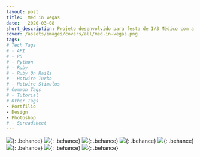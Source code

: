 ```yaml
---
layout: post
title:  Med in Vegas
date:   2020-03-08
short_description: Projeto desenvolvido para festa de 1/3 Médico com a temática Med in Vegas. Cliente Cross Premium | Cross Formaturas Turma Medicina T1 - Campo Real - Guarapuava.
cover: /assets/images/covers/all/med-in-vegas.png
tags:
# Tech Tags
# - API
# - P5
# - Python
# - Ruby
# - Ruby On Rails
# - Hotwire Turbo
# - Hotwire Stimulus
# Common Tags
# - Tutorial
# Other Tags
- Portfilio
- Design
- Photoshop
# - Spreadsheet
---
```


![](https://mir-s3-cdn-cf.behance.net/project_modules/fs/3a1ebf93455281.5e657557d5a73.png){: .behance}
![](https://mir-s3-cdn-cf.behance.net/project_modules/fs/11ad9793455281.5e657557d461b.png){: .behance}
![](https://mir-s3-cdn-cf.behance.net/project_modules/fs/1084fb93455281.5e657557d3d64.png){: .behance}
![](https://mir-s3-cdn-cf.behance.net/project_modules/fs/f91ed693455281.5e657557d368e.png){: .behance}
![](https://mir-s3-cdn-cf.behance.net/project_modules/fs/07049693455281.5e657557d235d.png){: .behance}
![](https://mir-s3-cdn-cf.behance.net/project_modules/fs/492fca93455281.5e657557d4d21.png){: .behance}
![](https://mir-s3-cdn-cf.behance.net/project_modules/fs/cba5a693455281.5e657557d2da6.png){: .behance}
![](https://mir-s3-cdn-cf.behance.net/project_modules/fs/c3e93693455281.5e657557d549b.png){: .behance}
